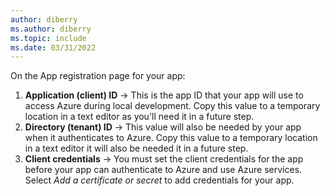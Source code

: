 ```yaml
---
author: diberry
ms.author: diberry
ms.topic: include
ms.date: 03/31/2022
---
```

On the App registration page for your app:

1. **Application (client) ID** &rarr; This is the app ID that your app will use to access Azure during local development. Copy this value to a temporary location in a text editor as you'll need it in a future step.
1. **Directory (tenant) ID** &rarr; This value will also be needed by your app when it authenticates to Azure.  Copy this value to a temporary location in a text editor it will also be needed it in a future step.
1. **Client credentials** &rarr; You must set the client credentials for the app before your app can authenticate to Azure and use Azure services.  Select *Add a certificate or secret* to add credentials for your app.